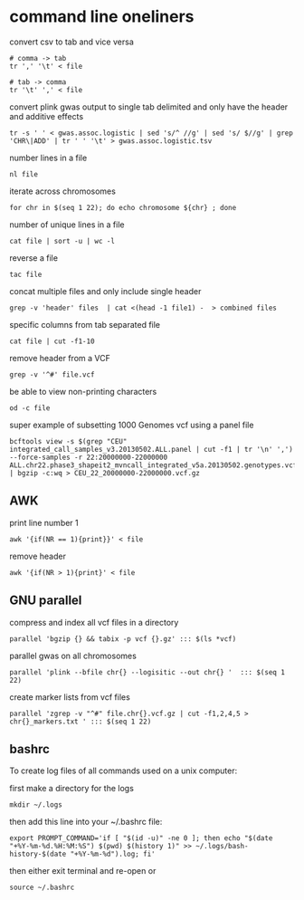 # command line oneliners


convert csv to tab and vice versa
```
# comma -> tab
tr ',' '\t' < file

# tab -> comma
tr '\t' ',' < file
```

convert plink gwas output to single tab delimited and only have the header and additive effects
```
tr -s ' ' < gwas.assoc.logistic | sed 's/^ //g' | sed 's/ $//g' | grep 'CHR\|ADD' | tr ' ' '\t' > gwas.assoc.logistic.tsv
```

number lines in a file
```
nl file
```

iterate across chromosomes
```
for chr in $(seq 1 22); do echo chromosome ${chr} ; done
```

number of unique lines in a file
```
cat file | sort -u | wc -l
```

reverse a file
```
tac file
```

concat multiple files and only include single header
```
grep -v 'header' files  | cat <(head -1 file1) -  > combined files
```

specific columns from tab separated file
```
cat file | cut -f1-10
```

remove header from a VCF
```
grep -v '^#' file.vcf
```


be able to view non-printing characters
```
od -c file
```

super example of subsetting 1000 Genomes vcf using a panel file
```
bcftools view -s $(grep "CEU" integrated_call_samples_v3.20130502.ALL.panel | cut -f1 | tr '\n' ',') --force-samples -r 22:20000000-22000000 ALL.chr22.phase3_shapeit2_mvncall_integrated_v5a.20130502.genotypes.vcf.gz | bgzip -c:wq > CEU_22_20000000-22000000.vcf.gz
```


## AWK

print line number 1
```
awk '{if(NR == 1){print}}' < file
```

remove header
```
awk '{if(NR > 1){print}' < file
```


## GNU parallel 

compress and index all vcf files in a directory
```
parallel 'bgzip {} && tabix -p vcf {}.gz' ::: $(ls *vcf)
```

parallel gwas on all chromosomes
```
parallel 'plink --bfile chr{} --logisitic --out chr{} '  ::: $(seq 1 22)
```

create marker lists from vcf files
```
parallel 'zgrep -v "^#" file.chr{}.vcf.gz | cut -f1,2,4,5 > chr{}_markers.txt ' ::: $(seq 1 22)
```

## bashrc

To create log files of all commands used on a unix computer:

first make a directory for the logs
```
mkdir ~/.logs
```

then add this line into your ~/.bashrc file:
```
export PROMPT_COMMAND='if [ "$(id -u)" -ne 0 ]; then echo "$(date "+%Y-%m-%d.%H:%M:%S") $(pwd) $(history 1)" >> ~/.logs/bash-history-$(date "+%Y-%m-%d").log; fi'
```

then either exit terminal and re-open or 

```
source ~/.bashrc
```
